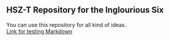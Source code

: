 ## HSZ-T Repository for the Inglourious Six

You can use this repository for all kind of ideas. <br />
<a href="http://daringfireball.net/projects/markdown/" target="_blank">Link for testing Markdown</a>
